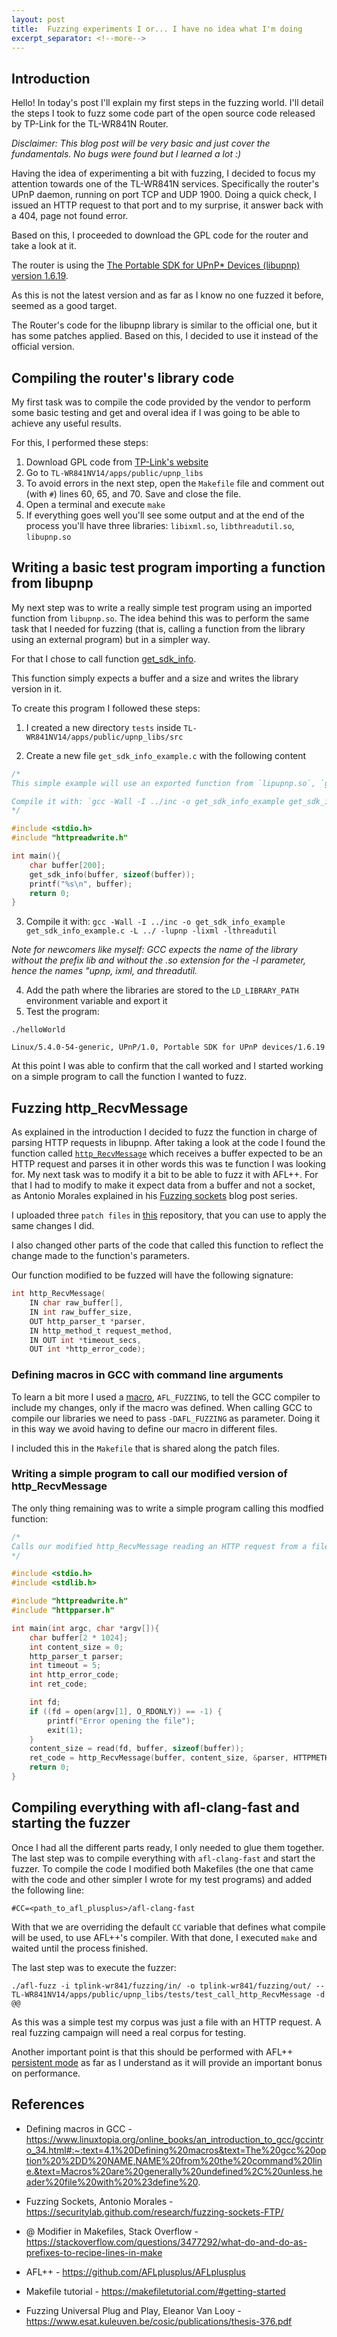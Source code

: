 ```yaml
---
layout: post
title:  Fuzzing experiments I or... I have no idea what I'm doing
excerpt_separator: <!--more-->
---
```


## Introduction

Hello! In today's post I'll explain my first steps in the fuzzing world. I'll detail the steps I took to fuzz some code part of the open source code released by TP-Link for the TL-WR841N Router.

_Disclaimer: This blog post will be very basic and just cover the fundamentals. No bugs were found but I learned a lot :)_

<!--more-->

Having the idea of experimenting a bit with fuzzing, I decided to focus my attention towards one of the TL-WR841N services. Specifically the router's UPnP daemon, running on port TCP and UDP 1900. Doing a quick check, I issued an HTTP request to that port and to my surprise, it answer back with a 404, page not found error.

Based on this, I proceeded to download the GPL code for the router and take a look at it.

The router is using the [The Portable SDK for UPnP* Devices (libupnp) version 1.6.19](https://github.com/pupnp/pupnp/tree/branch-1.6.x).

As this is not the latest version and as far as I know no one fuzzed it before, seemed as a good target.

The Router's code for the libupnp library is similar to the official one, but it has some patches applied. Based on this, I decided to use it instead of the official version.

## Compiling the router's library code

My first task was to compile the code provided by the vendor to perform some basic testing and get and overal idea if I was going to be able to achieve any useful results.

For this, I performed these steps:

1. Download GPL code from [TP-Link's website](https://static.tp-link.com/resources/gpl/TL-WR841NV14.tar.gz)
2. Go to `TL-WR841NV14/apps/public/upnp_libs`
3. To avoid errors in the next step, open the `Makefile` file and comment out (with `#`) lines 60, 65, and 70. Save and close the file.
3. Open a terminal and execute `make`
4. If everything goes well you'll see some output and at the end of the process you'll have three libraries: `libixml.so`, `libthreadutil.so`, `libupnp.so`

## Writing a basic test program importing a function from libupnp

My next step was to write a really simple test program using an imported function from `libupnp.so`. The idea behind this was to perform the same task that I needed for fuzzing (that is, calling a function from the library using an external program) but in a simpler way.

For that I chose to call function [get_sdk_info](https://github.com/pupnp/pupnp/blob/b6bd97581edd46e50e1bcd743671d9e2fd08d751/upnp/src/inc/httpreadwrite.h#L630).

This function simply expects a buffer and a size and writes the library version in it.

To create this program I followed these steps:

1. I created a new directory `tests` inside `TL-WR841NV14/apps/public/upnp_libs/src`

2. Create a new file `get_sdk_info_example.c` with the following content

```C
/*
This simple example will use an exported function from `lipupnp.so`, `get_sdk_info` thats defined in `httpreadwrite.h`

Compile it with: `gcc -Wall -I ../inc -o get_sdk_info_example get_sdk_info_example.c -L ../ -lupnp -lixml -lthreadutil`
*/

#include <stdio.h>
#include "httpreadwrite.h"

int main(){
    char buffer[200];
    get_sdk_info(buffer, sizeof(buffer));
    printf("%s\n", buffer);
    return 0;
}
```
3. Compile it with: `gcc -Wall -I ../inc -o get_sdk_info_example get_sdk_info_example.c -L ../ -lupnp -lixml -lthreadutil`

_Note for newcomers like myself: GCC expects the name of the library without the prefix lib and without the .so extension for the -l parameter, hence the names "upnp, ixml, and threadutil._

4. Add the path where the libraries are stored to the `LD_LIBRARY_PATH` environment variable and export it
5. Test the program:

```
./helloWorld

Linux/5.4.0-54-generic, UPnP/1.0, Portable SDK for UPnP devices/1.6.19
```

At this point I was able to confirm that the call worked and I started working on a simple program to call the function I wanted to fuzz.

## Fuzzing http_RecvMessage

As explained in the introduction I decided to fuzz the function in charge of parsing HTTP requests in libupnp. After taking a look at the code I found the function called [`http_RecvMessage`](https://github.com/pupnp/pupnp/blob/b6bd97581edd46e50e1bcd743671d9e2fd08d751/upnp/src/genlib/net/http/httpreadwrite.c#L364) which receives a buffer expected to be an HTTP request and parses it in other words this was te function I was looking for. My next task was to modify it a bit to be able to fuzz it with AFL++. For that I had to modify to make it expect data from a buffer and not a socket, as Antonio Morales explained in his [Fuzzing sockets](https://securitylab.github.com/research/fuzzing-sockets-FTP/) blog post series.

I uploaded three `patch files` in [this](https://github.com/nahueldsanchez/tplink-wr841n-misc/tree/main/fuzzing) repository, that you can use to apply the same changes I did.

I also changed other parts of the code that called this function to reflect the change made to the function's parameters.

Our function modified to be fuzzed will have the following signature:

```C
int http_RecvMessage(
	IN char raw_buffer[],
	IN int raw_buffer_size,
	OUT http_parser_t *parser,
	IN http_method_t request_method,
	IN OUT int *timeout_secs,
	OUT int *http_error_code);
```

### Defining macros in GCC with command line arguments

To learn a bit more I used a [macro](https://www.linuxtopia.org/online_books/an_introduction_to_gcc/gccintro_34.html#:~:text=4.1%20Defining%20macros&text=The%20gcc%20option%20%2DD%20NAME,NAME%20from%20the%20command%20line.&text=Macros%20are%20generally%20undefined%2C%20unless,header%20file%20with%20%23define%20), `AFL_FUZZING`, to tell the GCC compiler to include my changes, only if the macro was defined. When calling GCC to compile our libraries we need to pass `-DAFL_FUZZING` as parameter. Doing it in this way we avoid having to define our macro in different files.

I included this in the `Makefile` that is shared along the patch files.

### Writing a simple program to call our modified version of http_RecvMessage

The only thing remaining was to write a simple program calling this modfied function:

```C
/*
Calls our modified http_RecvMessage reading an HTTP request from a file
*/

#include <stdio.h>
#include <stdlib.h>

#include "httpreadwrite.h"
#include "httpparser.h"

int main(int argc, char *argv[]){
    char buffer[2 * 1024];
    int content_size = 0;
    http_parser_t parser;
    int timeout = 5;
    int http_error_code;
    int ret_code;

    int fd;
    if ((fd = open(argv[1], O_RDONLY)) == -1) {
        printf("Error opening the file");
        exit(1);
    }
    content_size = read(fd, buffer, sizeof(buffer));
    ret_code = http_RecvMessage(buffer, content_size, &parser, HTTPMETHOD_UNKNOWN, &timeout, &http_error_code);
    return 0;
}
```

## Compiling everything with afl-clang-fast and starting the fuzzer

Once I had all the different parts ready, I only needed to glue them together. The last step was to compile everything with `afl-clang-fast` and start the fuzzer. To compile the code I modified both Makefiles (the one that came with the code and other simpler I wrote for my test programs) and added the following line:

```
#CC=<path_to_afl_plusplus>/afl-clang-fast
```

With that we are overriding the default `CC` variable that defines what compile will be used, to use AFL++'s compiler. With that done, I executed `make` and waited until the process finished.

The last step was to execute the fuzzer:

```
./afl-fuzz -i tplink-wr841/fuzzing/in/ -o tplink-wr841/fuzzing/out/ -- TL-WR841NV14/apps/public/upnp_libs/tests/test_call_http_RecvMessage -d @@
```

As this was a simple test my corpus was just a file with an HTTP request. A real fuzzing campaign will need a real corpus for testing.

Another important point is that this should be performed with AFL++ [persistent mode](https://github.com/AFLplusplus/AFLplusplus/blob/stable/instrumentation/README.persistent_mode.md) as far as I understand as it will provide an important bonus on performance.

## References

- Defining macros in GCC - https://www.linuxtopia.org/online_books/an_introduction_to_gcc/gccintro_34.html#:~:text=4.1%20Defining%20macros&text=The%20gcc%20option%20%2DD%20NAME,NAME%20from%20the%20command%20line.&text=Macros%20are%20generally%20undefined%2C%20unless,header%20file%20with%20%23define%20.

- Fuzzing Sockets, Antonio Morales - https://securitylab.github.com/research/fuzzing-sockets-FTP/

- @ Modifier in Makefiles, Stack Overflow - https://stackoverflow.com/questions/3477292/what-do-and-do-as-prefixes-to-recipe-lines-in-make

- AFL++ - https://github.com/AFLplusplus/AFLplusplus

- Makefile tutorial - https://makefiletutorial.com/#getting-started

- Fuzzing Universal Plug and Play, Eleanor Van Looy - https://www.esat.kuleuven.be/cosic/publications/thesis-376.pdf


